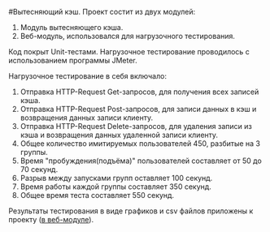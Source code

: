  #Вытесняющий кэш.
 Проект состит из двух модулей:
 1) Модуль вытесняющего кэша.
 2) Веб-модуль, использовался для нагрузочного тестирования.
 
 Код покрыт Unit-тестами. Нагрузочное тестирование проводилось с использованием программы JMeter.
 
 Нагрузочное тестирование в себя включало:
 1) Отправка HTTP-Request Get-запросов, для получения всех записей кэша.
 2) Отправка HTTP-Request Post-запросов, для записи данных в кэш и возвращения данных записи клиенту.
 3) Отправка HTTP-Request Delete-запросов, для удаления записи из кэша и возвращения данных удаленной записи клиенту.
 4) Общее количество имитируемых пользователей 450, разбитые на 3 группы.
 5) Время "пробуждения(подъёма)" пользователей составляет от 50 до 70 секунд. 
 6) Разрыв между запусками групп оставляет 100 секунд.
 7) Время работы каждой группы составляет 350 секунд.
 8) Общее время теста составляет 550 секунд.
 
 Результаты тестирования в виде графиков и csv файлов приложены к прoекту ([в веб-модуле](https://github.com/Aljasones/Preemptive_Cache/tree/master/web-module/jmeter-results)).